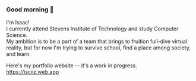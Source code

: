 ### Good morning 🐇
  
I'm Issac!  
I currently attend Stevens Institute of Technology and study Computer Science.  
My ambition is to be a part of a team that brings to fruition full-dive virtual reality, but for now I'm trying to survive school, find a place among society, and learn.  
  
Here's my portfolio website -- it's a work in progress.  
https://isciiz.web.app

<!--
**iscii/iscii** is a ✨ _special_ ✨ repository because its `README.md` (this file) appears on your GitHub profile.

Here are some ideas to get you started:

- 🔭 I’m currently working on ...
- 🌱 I’m currently learning ...
- 👯 I’m looking to collaborate on ...
- 🤔 I’m looking for help with ...
- 💬 Ask me about ...
- 📫 How to reach me: ...
- 😄 Pronouns: ...
- ⚡ Fun fact: ...
-->
